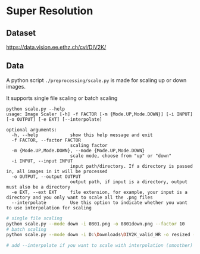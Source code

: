 # Super Resolution

## Dataset

https://data.vision.ee.ethz.ch/cvl/DIV2K/

## Data

A python script `./preprocessing/scale.py` is made for scaling up or down images.

It supports single file scaling or batch scaling

```
python scale.py --help
usage: Image Scaler [-h] -f FACTOR [-m {Mode.UP,Mode.DOWN}] [-i INPUT] [-o OUTPUT] [-e EXT] [--interpolate]

optional arguments:
  -h, --help            show this help message and exit
  -f FACTOR, --factor FACTOR
                        scaling factor
  -m {Mode.UP,Mode.DOWN}, --mode {Mode.UP,Mode.DOWN}
                        scale mode, choose from "up" or "down"
  -i INPUT, --input INPUT
                        input path/directory. If a directory is passed in, all images in it will be processed
  -o OUTPUT, --output OUTPUT
                        output path, if input is a directory, output must also be a directory
  -e EXT, --ext EXT     file extension, for example, your input is a directory and you only want to scale all the .png files
  --interpolate         Use this option to indicate whether you want to use interpolation for scaling
```

```bash
# single file scaling
python scale.py --mode down -i 0801.png -o 0801down.png --factor 10
# batch scaling
python scale.py --mode down -i D:\Downloads\DIV2K_valid_HR -o resized -f 20

# add --interpolate if you want to scale with interpolation (smoother)
```

